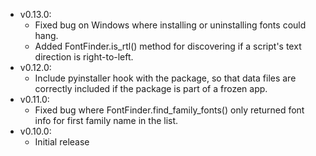 - v0.13.0:
  - Fixed bug on Windows where installing or uninstalling fonts could hang.
  - Added FontFinder.is_rtl() method for discovering if a script's text direction is right-to-left.
- v0.12.0:
  - Include pyinstaller hook with the package, so that data files are correctly included if the package is part
    of a frozen app.
- v0.11.0:
  - Fixed bug where FontFinder.find_family_fonts() only returned font info for first family name in the list.
- v0.10.0:
  - Initial release